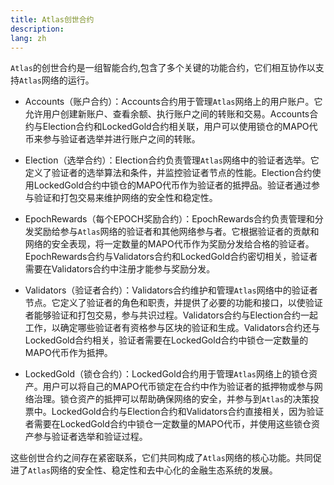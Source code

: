 ```yaml
---
title: Atlas创世合约
description: 
lang: zh
---
```



`Atlas`的创世合约是一组智能合约,包含了多个关键的功能合约，它们相互协作以支持`Atlas`网络的运行。

+ Accounts（账户合约）：Accounts合约用于管理`Atlas`网络上的用户账户。它允许用户创建新账户、查看余额、执行账户之间的转账和交易。Accounts合约与Election合约和LockedGold合约相关联，用户可以使用锁仓的MAPO代币来参与验证者选举并进行账户之间的转账。

+ Election（选举合约）：Election合约负责管理`Atlas`网络中的验证者选举。它定义了验证者的选举算法和条件，并监控验证者节点的性能。Election合约使用LockedGold合约中锁仓的MAPO代币作为验证者的抵押品。验证者通过参与验证和打包交易来维护网络的安全性和稳定性。

+ EpochRewards（每个EPOCH奖励合约）：EpochRewards合约负责管理和分发奖励给参与`Atlas`网络的验证者和其他网络参与者。它根据验证者的贡献和网络的安全表现，将一定数量的MAPO代币作为奖励分发给合格的验证者。EpochRewards合约与Validators合约和LockedGold合约密切相关，验证者需要在Validators合约中注册才能参与奖励分发。

+ Validators（验证者合约）：Validators合约维护和管理`Atlas`网络中的验证者节点。它定义了验证者的角色和职责，并提供了必要的功能和接口，以使验证者能够验证和打包交易，参与共识过程。Validators合约与Election合约一起工作，以确定哪些验证者有资格参与区块的验证和生成。Validators合约还与LockedGold合约相关，验证者需要在LockedGold合约中锁仓一定数量的MAPO代币作为抵押。

+ LockedGold（锁仓合约）：LockedGold合约用于管理`Atlas`网络上的锁仓资产。用户可以将自己的MAPO代币锁定在合约中作为验证者的抵押物或参与网络治理。锁仓资产的抵押可以帮助确保网络的安全，并参与到`Atlas`的决策投票中。LockedGold合约与Election合约和Validators合约直接相关，因为验证者需要在LockedGold合约中锁仓一定数量的MAPO代币，并使用这些锁仓资产参与验证者选举和验证过程。

这些创世合约之间存在紧密联系，它们共同构成了`Atlas`网络的核心功能。共同促进了`Atlas`网络的安全性、稳定性和去中心化的金融生态系统的发展。